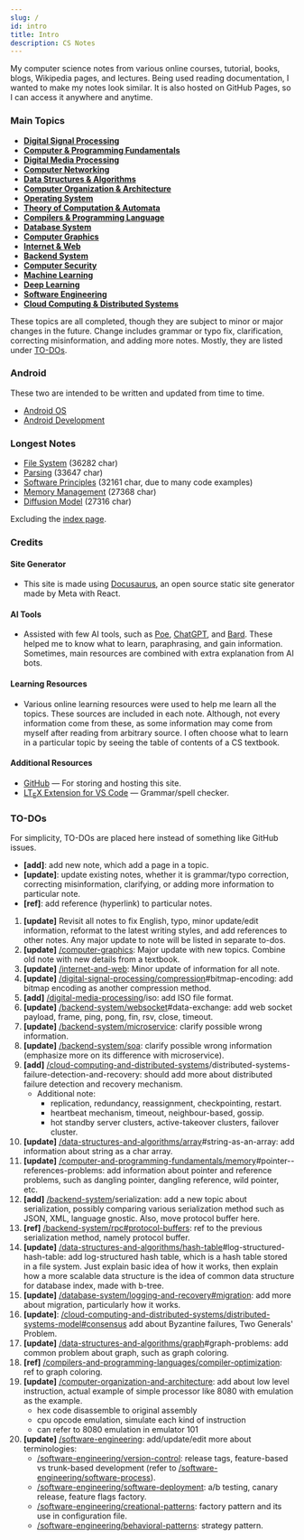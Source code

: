 ```yaml
---
slug: /
id: intro
title: Intro
description: CS Notes
---
```


My computer science notes from various online courses, tutorial, books, blogs, Wikipedia pages, and lectures. Being used reading documentation, I wanted to make my notes look similar. It is also hosted on GitHub Pages, so I can access it anywhere and anytime.

### Main Topics

- **[Digital Signal Processing](digital-signal-processing)**
- **[Computer & Programming Fundamentals](computer-and-programming-fundamentals)**
- **[Digital Media Processing](digital-media-processing)**
- **[Computer Networking](computer-networking)**
- **[Data Structures & Algorithms](data-structures-and-algorithms)**
- **[Computer Organization & Architecture](computer-organization-and-architecture)**
- **[Operating System](operating-system)**
- **[Theory of Computation & Automata](theory-of-computation-and-automata)**
- **[Compilers & Programming Language](compilers-and-programming-languages)**
- **[Database System](database-system)**
- **[Computer Graphics](computer-graphics)**
- **[Internet & Web](internet-and-web)**
- **[Backend System](backend-system)**
- **[Computer Security](computer-security)**
- **[Machine Learning](machine-learning)**
- **[Deep Learning](deep-learning)**
- **[Software Engineering](software-engineering)**
- **[Cloud Computing & Distributed Systems](cloud-computing-and-distributed-systems)**

These topics are all completed, though they are subject to minor or major changes in the future. Change includes grammar or typo fix, clarification, correcting misinformation, and adding more notes. Mostly, they are listed under [TO-DOs](#to-dos).

### Android

These two are intended to be written and updated from time to time.

- [Android OS](android-os)
- [Android Development](android-development)

### Longest Notes

- [File System](operating-system/file-system) (36282 char)
- [Parsing](/compilers-and-programming-languages/parsing) (33647 char)
- [Software Principles](software-engineering/software-principles) (32161 char, due to many code examples)
- [Memory Management](operating-system/memory-management) (27368 char)
- [Diffusion Model](deep-learning/diffusion-model) (27316 char)

Excluding the [index page](/index).

### Credits

#### Site Generator

- This site is made using [Docusaurus](https://docusaurus.io/), an open source static site generator made by Meta with React.

#### AI Tools

- Assisted with few AI tools, such as [Poe](https://poe.com), [ChatGPT](https://chat.openai.com/), and [Bard](https://bard.google.com/). These helped me to know what to learn, paraphrasing, and gain information. Sometimes, main resources are combined with extra explanation from AI bots.

#### Learning Resources

- Various online learning resources were used to help me learn all the topics. These sources are included in each note. Although, not every information come from these, as some information may come from myself after reading from arbitrary source. I often choose what to learn in a particular topic by seeing the table of contents of a CS textbook.

#### Additional Resources

- [GitHub](https://github.com/) — For storing and hosting this site.
- [LT<sub>E</sub>X Extension for VS Code](https://github.com/valentjn/vscode-ltex) — Grammar/spell checker.

### TO-DOs

For simplicity, TO-DOs are placed here instead of something like GitHub issues.

- **[add]**: add new note, which add a page in a topic.
- **[update]**: update existing notes, whether it is grammar/typo correction, correcting misinformation, clarifying, or adding more information to particular note.
- **[ref]**: add reference (hyperlink) to particular notes.

1. **[update]** Revisit all notes to fix English, typo, minor update/edit information, reformat to the latest writing styles, and add references to other notes. Any major update to note will be listed in separate to-dos.
2. **[update]** [/computer-graphics](/computer-graphics): Major update with new topics. Combine old note with new details from a textbook.
3. **[update]** [/internet-and-web](/internet-and-web): Minor update of information for all note.
4. **[update]** [/digital-signal-processing/compression](/digital-signal-processing/compression)#bitmap-encoding: add bitmap encoding as another compression method.
5. **[add]** [/digital-media-processing](/digital-media-processing)/iso: add ISO file format.
6. **[update]** [/backend-system/websocket](/backend-system/websocket)#data-exchange: add web socket payload, frame, ping, pong, fin, rsv, close, timeout.
7. **[update]** [/backend-system/microservice](/backend-system/microservice): clarify possible wrong information.
8. **[update]** [/backend-system/soa](/backend-system/soa): clarify possible wrong information (emphasize more on its difference with microservice).
9. **[add]** [/cloud-computing-and-distributed-systems](/cloud-computing-and-distributed-systems)/distributed-systems-failure-detection-and-recovery: should add more about distributed failure detection and recovery mechanism.
   - Additional note:
     - replication, redundancy, reassignment, checkpointing, restart.
     - heartbeat mechanism, timeout, neighbour-based, gossip.
     - hot standby server clusters, active-takeover clusters, failover cluster.
10. **[update]** [/data-structures-and-algorithms/array](/data-structures-and-algorithms/array)#string-as-an-array: add information about string as a char array.
11. **[update]** [/computer-and-programming-fundamentals/memory](/data-structures-and-algorithms/array)#pointer--references-problems: add information about pointer and reference problems, such as dangling pointer, dangling reference, wild pointer, etc.
12. **[add]** [/backend-system](/backend-system)/serialization: add a new topic about serialization, possibly comparing various serialization method such as JSON, XML, language gnostic. Also, move protocol buffer here.
13. **[ref]** [/backend-system/rpc#protocol-buffers](/backend-system/rpc#protocol-buffers): ref to the previous serialization method, namely protocol buffer.
14. **[update]** [/data-structures-and-algorithms/hash-table](/data-structures-and-algorithms/hash-table)#log-structured-hash-table: add log-structured hash table, which is a hash table stored in a file system. Just explain basic idea of how it works, then explain how a more scalable data structure is the idea of common data structure for database index, made with b-tree.
15. **[update]** [/database-system/logging-and-recovery#migration](/database-system/logging-and-recovery#migration): add more about migration, particularly how it works.
16. **[update]**: [/cloud-computing-and-distributed-systems/distributed-systems-model#consensus](/cloud-computing-and-distributed-systems/distributed-systems-model#consensus) add about Byzantine failures, Two Generals' Problem.
17. **[update]** [/data-structures-and-algorithms/graph](/data-structures-and-algorithms/graph)#graph-problems: add common problem about graph, such as graph coloring.
18. **[ref]** [/compilers-and-programming-languages/compiler-optimization](/compilers-and-programming-languages/compiler-optimization): ref to graph coloring.
19. **[update]** [/computer-organization-and-architecture](/computer-organization-and-architecture): add about low level instruction, actual example of simple processor like 8080 with emulation as the example.
    - hex code disassemble to original assembly
    - cpu opcode emulation, simulate each kind of instruction
    - can refer to 8080 emulation in emulator 101
20. **[update]** [/software-engineering](/software-engineering): add/update/edit more about terminologies:
    - [/software-engineering/version-control](/software-engineering/version-control): release tags, feature-based vs trunk-based development (refer to [/software-engineering/software-process](/software-engineering/software-process)).
    - [/software-engineering/software-deployment](/software-engineering/software-deployment): a/b testing, canary release, feature flags factory.
    - [/software-engineering/creational-patterns](/software-engineering/creational-patterns): factory pattern and its use in configuration file.
    - [/software-engineering/behavioral-patterns](/software-engineering/behavioral-patterns): strategy pattern.
